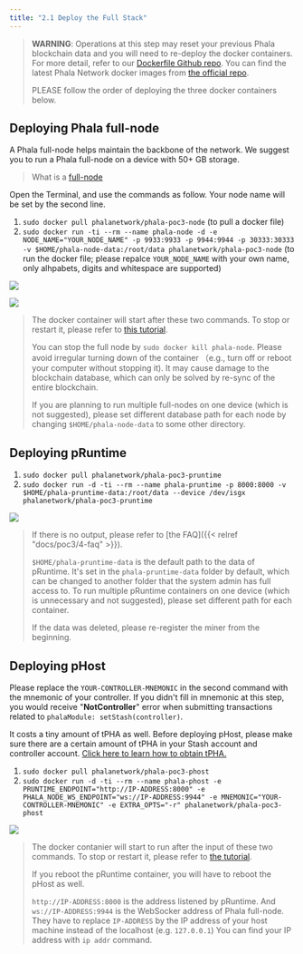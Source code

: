 ```yaml
---
title: "2.1 Deploy the Full Stack"
---
```


> **WARNING**: Operations at this step may reset your previous Phala blockchain data and you will need to re-deploy the docker containers. For more detail, refer to our [Dockerfile Github repo](https://github.com/Phala-Network/phala-docker#usage). You can find the latest Phala Network docker images from [the official repo](https://hub.docker.com/u/phalanetwork).
>
> PLEASE follow the order of deploying the three docker containers below.

## Deploying Phala full-node

A Phala full-node helps maintain the backbone of the network. We suggest you to run a Phala full-node on a device with 50+ GB storage.

> What is a [full-node](https://wiki.phala.network/en-us/docs/poc2/run-a-full-node/)

Open the Terminal, and use the commands as follow. Your node name will be set by the second line.

1. `sudo docker pull phalanetwork/phala-poc3-node` (to pull a docker file)
2. `sudo docker run -ti --rm --name phala-node -d -e NODE_NAME="YOUR_NODE_NAME" -p 9933:9933 -p 9944:9944 -p 30333:30333 -v $HOME/phala-node-data:/root/data phalanetwork/phala-poc3-node` (to run the docker file; please repalce `YOUR_NODE_NAME` with your own name, only alhpabets, digits and whitespace are supported)

![](/images/docs/poc3/2.1-1.png)

![](/images/docs/poc3/2.1-2.png)

> The docker container will start after these two commands. To stop or restart it, please refer to [this tutorial](https://github.com/Phala-Network/phala-docker#usage).
>
> You can stop the full node by `sudo docker kill phala-node`. Please avoid irregular turning down of the container （e.g., turn off or reboot your computer without stopping it). It may cause damage to the blockchain database, which can only be solved by re-sync of the entire blockchain.
>
> If you are planning to run multiple full-nodes on one device (which is not suggested), please set different database path for each node by changing `$HOME/phala-node-data` to some other directory.

## Deploying pRuntime

1. `sudo docker pull phalanetwork/phala-poc3-pruntime`
2. `sudo docker run -d -ti --rm --name phala-pruntime -p 8000:8000 -v $HOME/phala-pruntime-data:/root/data --device /dev/isgx phalanetwork/phala-poc3-pruntime`

![](/images/docs/poc3/2.1-3.png)

> If there is no output, please refer to [the FAQ]({{< relref "docs/poc3/4-faq" >}}).
>
> `$HOME/phala-pruntime-data` is the default path to the data of pRuntime. It's set in the `phala-pruntime-data` folder by default, which can be changed to another folder that the system admin has full access to. To run multiple pRuntime containers on one device (which is unnecessary and not suggested), please set different path for each container.
>
> If the data was deleted, please re-register the miner from the beginning.

## Deploying pHost

Please replace the `YOUR-CONTROLLER-MNEMONIC` in the second command with the mnemonic of your controller. If you didn't fill in mnemonic at this step, you would receive "**NotController**" error when submitting transactions related to `phalaModule: setStash(controller)`.

It costs a tiny amount of tPHA as well. Before deploying pHost, please make sure there are a certain amount of tPHA in your Stash account and controller account. [Click here to learn how to obtain tPHA.](https://forum.phala.network/t/how-to-obtain-tpha-on-testnet-vendetta/1254)

1. `sudo docker pull phalanetwork/phala-poc3-phost`
2. `sudo docker run -d -ti --rm --name phala-phost -e PRUNTIME_ENDPOINT="http://IP-ADDRESS:8000" -e PHALA_NODE_WS_ENDPOINT="ws://IP-ADDRESS:9944" -e MNEMONIC="YOUR-CONTROLLER-MNEMONIC" -e EXTRA_OPTS="-r" phalanetwork/phala-poc3-phost`

![](/images/docs/poc3/2.1-4.png)

> The docker contanier will start to run after the input of these two commands. To stop or restart it, please refer to [the tutorial](https://github.com/Phala-Network/phala-docker#usage).
>
> If you reboot the pRuntime container, you will have to reboot the pHost as well.
>
> `http://IP-ADDRESS:8000` is the address listened by pRuntime. And `ws://IP-ADDRESS:9944` is the WebSocker address of Phala full-node. They have to replace `IP-ADDRESS` by the IP address of your host machine instead of the localhost (e.g. `127.0.0.1`) You can find your IP address with `ip addr` command.
